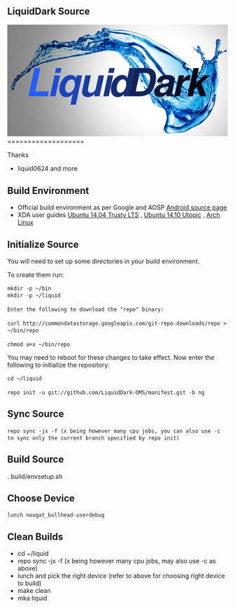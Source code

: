 
LiquidDark Source 
----------------------

<img src="https://raw.githubusercontent.com/LiquidDark-OMS/android/mm6.0/LiquidDark-Logo.png">
===================

Thanks 
- liquid0624
and more

Build Environment
--------------------
- Official build environment as per Google and AOSP [Android source page](http://source.android.com/source/index.html)
- XDA user guides [Ubuntu 14.04 Trusty LTS](http://forum.xda-developers.com/showthread.php?t=2639611) , 
[Ubuntu 14.10 Utopic](http://forum.xda-developers.com/chef-central/android/howto-setup-ubuntu-14-10-utopic-unicorn-t2862442) , 
[Arch Linux](https://wiki.archlinux.org/index.php/android#Building_Android)

Initialize Source
--------------------
You will need to set up some directories in your build environment.

To create them run:

    mkdir -p ~/bin
    mkdir -p ~/liquid
    
    Enter the following to download the "repo" binary:

    curl http://commondatastorage.googleapis.com/git-repo-downloads/repo > ~/bin/repo

    chmod a+x ~/bin/repo

You may need to reboot for these changes to take effect. 
Now enter the following to initialize the repository:

    cd ~/liquid

    repo init -u git://github.com/LiquidDark-OMS/manifest.git -b ng

Sync Source
--------------------
    repo sync -jx -f (x being however many cpu jobs, you can also use -c to sync only the current branch specified by repo init)

Build Source
--------------------
   . build/envsetup.sh

Choose Device
--------------------
    lunch nougat_bullhead-userdebug

Clean Builds
--------------------
- cd ~/liquid
- repo sync -jx -f (x being however many cpu jobs, may also use -c as above)
- lunch and pick the right device (refer to above for choosing right device to build)
- make clean
- mka liquid
﻿
